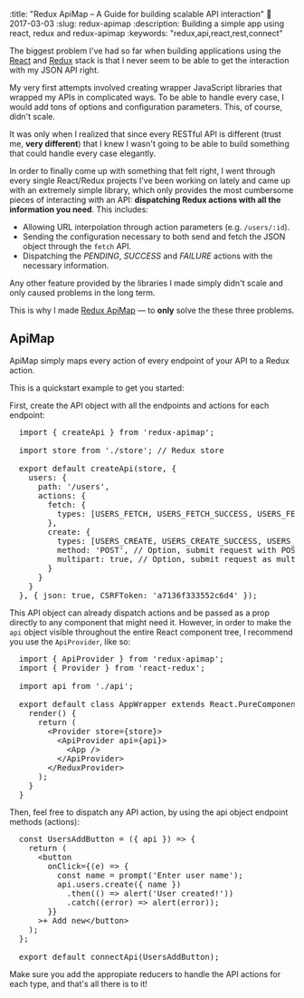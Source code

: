 :title: "Redux ApiMap – A Guide for building scalable API interaction"
:date: 2017-03-03
:slug: redux-apimap
:description: Building a simple app using react, redux and redux-apimap
:keywords: "redux,api,react,rest,connect"


The biggest problem I've had so far when building applications using the
[React](https://facebook.github.io/react/) and [Redux](http://redux.js.org/)
stack is that I never seem to be able to get the interaction with my JSON API
right.

My very first attempts involved creating wrapper JavaScript libraries that
wrapped my APIs in complicated ways. To be able to handle every case, I would
add tons of options and configuration parameters. This, of course, didn't scale.

It was only when I realized that since every RESTful API is different (trust me,
**very different**) that I knew I wasn't going to be able to build something
that could handle every case elegantly.

In order to finally come up with something that felt right, I went through every
single React/Redux projects I've been working on lately and came up with
an extremely simple library, which only provides the most cumbersome pieces of
interacting with an API: **dispatching Redux actions with all the information
you need**. This includes:

* Allowing URL interpolation through action parameters (e.g. `/users/:id`).
* Sending the configuration necessary to both send and fetch the JSON object
  through the `fetch` API.
* Dispatching the *PENDING*, *SUCCESS* and *FAILURE* actions with the necessary
  information.

Any other feature provided by the libraries I made simply didn't scale and only
caused problems in the long term.

This is why I made [Redux ApiMap](https://github.com/sborrazas/redux-apimap) — to
**only** solve the these three problems.

## ApiMap

ApiMap simply maps every action of every endpoint of your API to a Redux action.

This is a quickstart example to get you started:

First, create the API object with all the endpoints and actions for each
endpoint:

<pre class="sh_javascript">
  import { createApi } from 'redux-apimap';

  import store from './store'; // Redux store

  export default createApi(store, {
    users: {
      path: '/users',
      actions: {
        fetch: {
          types: [USERS_FETCH, USERS_FETCH_SUCCESS, USERS_FETCH_FAILURE],
        },
        create: {
          types: [USERS_CREATE, USERS_CREATE_SUCCESS, USERS_CREATE_FAILURE],
          method: 'POST', // Option, submit request with POST
          multipart: true, // Option, submit request as multipart
        }
      }
    }
  }, { json: true, CSRFToken: 'a7136f333552c6d4' });
</pre>

This API object can already dispatch actions and be passed as a prop directly to
any component that might need it. However, in order to make the `api` object
visible throughout the entire React component tree, I recommend you use the
`ApiProvider`, like so:

<pre class="sh_javascript">
  import { ApiProvider } from 'redux-apimap';
  import { Provider } from 'react-redux';

  import api from './api';

  export default class AppWrapper extends React.PureComponent {
    render() {
      return (
        &lt;Provider store={store}&gt;
          &lt;ApiProvider api={api}&gt;
            &lt;App /&gt;
          &lt;/ApiProvider&gt;
        &lt;/ReduxProvider&gt;
      );
    }
  }
</pre>

Then, feel free to dispatch any API action, by using the api object endpoint
methods (actions):

<pre class="sh_javascript">
  const UsersAddButton = ({ api }) => {
    return (
      &lt;button
        onClick={(e) => {
          const name = prompt('Enter user name');
          api.users.create({ name })
            .then(() => alert('User created!'))
            .catch((error) => alert(error));
        }}
      &gt;+ Add new&lt;/button&gt;
    );
  };

  export default connectApi(UsersAddButton);
</pre>

Make sure you add the appropiate reducers to handle the API actions for each
type, and that's all there is to it!
